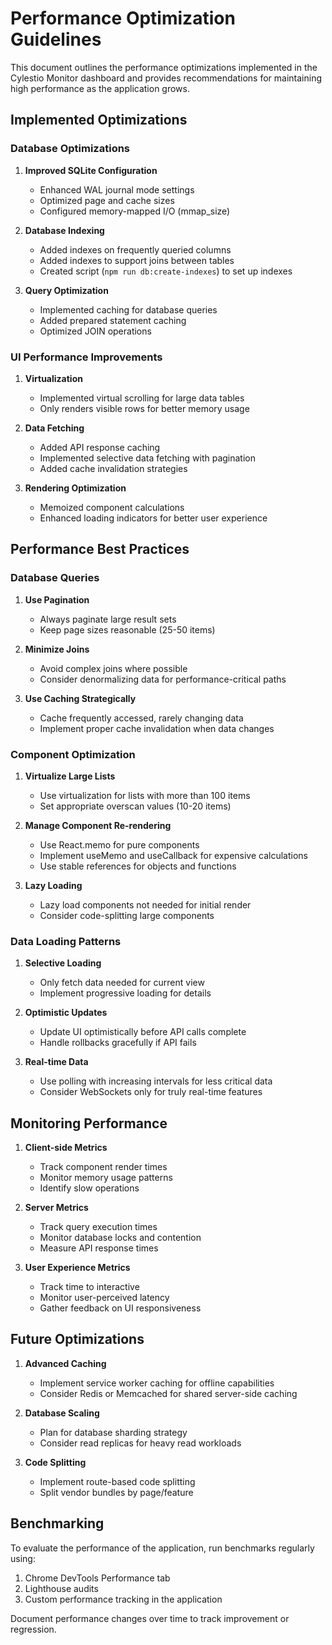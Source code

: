 # Performance Optimization Guidelines

This document outlines the performance optimizations implemented in the Cylestio Monitor dashboard and provides recommendations for maintaining high performance as the application grows.

## Implemented Optimizations

### Database Optimizations

1. **Improved SQLite Configuration**
   - Enhanced WAL journal mode settings
   - Optimized page and cache sizes
   - Configured memory-mapped I/O (mmap_size)

2. **Database Indexing**
   - Added indexes on frequently queried columns
   - Added indexes to support joins between tables
   - Created script (`npm run db:create-indexes`) to set up indexes

3. **Query Optimization**
   - Implemented caching for database queries
   - Added prepared statement caching
   - Optimized JOIN operations

### UI Performance Improvements

1. **Virtualization**
   - Implemented virtual scrolling for large data tables
   - Only renders visible rows for better memory usage

2. **Data Fetching**
   - Added API response caching
   - Implemented selective data fetching with pagination
   - Added cache invalidation strategies

3. **Rendering Optimization**
   - Memoized component calculations
   - Enhanced loading indicators for better user experience

## Performance Best Practices

### Database Queries

1. **Use Pagination**
   - Always paginate large result sets
   - Keep page sizes reasonable (25-50 items)

2. **Minimize Joins**
   - Avoid complex joins where possible
   - Consider denormalizing data for performance-critical paths

3. **Use Caching Strategically**
   - Cache frequently accessed, rarely changing data
   - Implement proper cache invalidation when data changes

### Component Optimization

1. **Virtualize Large Lists**
   - Use virtualization for lists with more than 100 items
   - Set appropriate overscan values (10-20 items)

2. **Manage Component Re-rendering**
   - Use React.memo for pure components
   - Implement useMemo and useCallback for expensive calculations
   - Use stable references for objects and functions

3. **Lazy Loading**
   - Lazy load components not needed for initial render
   - Consider code-splitting large components

### Data Loading Patterns

1. **Selective Loading**
   - Only fetch data needed for current view
   - Implement progressive loading for details

2. **Optimistic Updates**
   - Update UI optimistically before API calls complete
   - Handle rollbacks gracefully if API fails

3. **Real-time Data**
   - Use polling with increasing intervals for less critical data
   - Consider WebSockets only for truly real-time features

## Monitoring Performance

1. **Client-side Metrics**
   - Track component render times
   - Monitor memory usage patterns
   - Identify slow operations

2. **Server Metrics**
   - Track query execution times
   - Monitor database locks and contention
   - Measure API response times

3. **User Experience Metrics**
   - Track time to interactive
   - Monitor user-perceived latency
   - Gather feedback on UI responsiveness

## Future Optimizations

1. **Advanced Caching**
   - Implement service worker caching for offline capabilities
   - Consider Redis or Memcached for shared server-side caching

2. **Database Scaling**
   - Plan for database sharding strategy
   - Consider read replicas for heavy read workloads

3. **Code Splitting**
   - Implement route-based code splitting
   - Split vendor bundles by page/feature

## Benchmarking

To evaluate the performance of the application, run benchmarks regularly using:

1. Chrome DevTools Performance tab
2. Lighthouse audits
3. Custom performance tracking in the application

Document performance changes over time to track improvement or regression. 